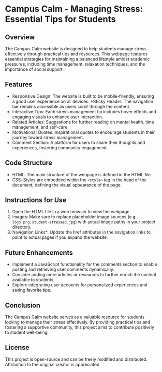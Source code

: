 # Campus Calm - Managing Stress: Essential Tips for Students

## Overview

The Campus Calm website is designed to help students manage stress effectively through practical tips and resources. This webpage features essential strategies for maintaining a balanced lifestyle amidst academic pressures, including time management, relaxation techniques, and the importance of social support.

## Features

- Responsive Design: The website is built to be mobile-friendly, ensuring a good user experience on all devices.
  *Sticky Header: The navigation bar remains accessible as users scroll through the content.
- Interactive Tips: Each stress management tip includes hover effects and engaging visuals to enhance user interaction.
- Related Articles: Suggestions for further reading on mental health, time management, and self-care.
- Motivational Quotes: Inspirational quotes to encourage students in their journey toward stress management.
- Comment Section: A platform for users to share their thoughts and experiences, fostering community engagement.

## Code Structure

- HTML: The main structure of the webpage is defined in the HTML file.
- CSS: Styles are embedded within the `<style>` tag in the head of the document, defining the visual appearance of the page.

## Instructions for Use

1. Open the HTML file in a web browser to view the webpage.
2. Images: Make sure to replace placeholder image sources (e.g., `logo.png`, `student-stressed.jpg`) with actual image paths in your project directory.
3. Navigation Links*: Update the href attributes in the navigation links to point to actual pages if you expand the website.

## Future Enhancements

- Implement a JavaScript functionality for the comments section to enable posting and retrieving user comments dynamically.
- Consider adding more articles or resources to further enrich the content available to students.
- Explore integrating user accounts for personalized experiences and saving favorite tips.

## Conclusion

The Campus Calm website serves as a valuable resource for students looking to manage their stress effectively. By providing practical tips and fostering a supportive community, this project aims to contribute positively to student well-being.

## License

This project is open-source and can be freely modified and distributed. Attribution to the original creator is appreciated.
